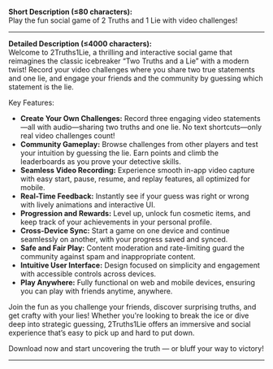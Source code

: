 **Short Description (≤80 characters):**  
Play the fun social game of 2 Truths and 1 Lie with video challenges!

***

**Detailed Description (≤4000 characters):**  
Welcome to 2Truths1Lie, a thrilling and interactive social game that reimagines the classic icebreaker “Two Truths and a Lie” with a modern twist! Record your video challenges where you share two true statements and one lie, and engage your friends and the community by guessing which statement is the lie.

Key Features:

- **Create Your Own Challenges:** Record three engaging video statements—all with audio—sharing two truths and one lie. No text shortcuts—only real video challenges count!
- **Community Gameplay:** Browse challenges from other players and test your intuition by guessing the lie. Earn points and climb the leaderboards as you prove your detective skills.
- **Seamless Video Recording:** Experience smooth in-app video capture with easy start, pause, resume, and replay features, all optimized for mobile.
- **Real-Time Feedback:** Instantly see if your guess was right or wrong with lively animations and interactive UI.
- **Progression and Rewards:** Level up, unlock fun cosmetic items, and keep track of your achievements in your personal profile.
- **Cross-Device Sync:** Start a game on one device and continue seamlessly on another, with your progress saved and synced.
- **Safe and Fair Play:** Content moderation and rate-limiting guard the community against spam and inappropriate content.
- **Intuitive User Interface:** Design focused on simplicity and engagement with accessible controls across devices.
- **Play Anywhere:** Fully functional on web and mobile devices, ensuring you can play with friends anytime, anywhere.

Join the fun as you challenge your friends, discover surprising truths, and get crafty with your lies! Whether you're looking to break the ice or dive deep into strategic guessing, 2Truths1Lie offers an immersive and social experience that’s easy to pick up and hard to put down.

Download now and start uncovering the truth — or bluff your way to victory!

***